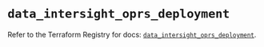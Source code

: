 # `data_intersight_oprs_deployment`

Refer to the Terraform Registry for docs: [`data_intersight_oprs_deployment`](https://registry.terraform.io/providers/ciscodevnet/intersight/1.0.71/docs/data-sources/oprs_deployment).
